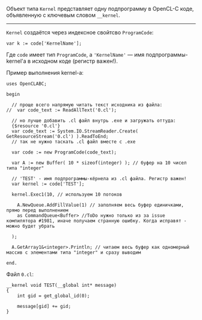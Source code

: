 ﻿


Объект типа `Kernel` представляет одну подпрограмму в OpenCL-C коде,
объявленную с ключевым словом `__kernel`.

---

`Kernel` создаётся через индексное свойтсво `ProgramCode`:
```
var k := code['KernelName'];
```
Где `code` имеет тип `ProgramCode`, а `'KernelName'` — имя подпрограммы-kernel'а в исходном коде (регистр важен!).

Пример выполнения kernel-а:
```
uses OpenCLABC;

begin
  
  // проще всего напрямую читать текст исходника из файла:
//  var code_text := ReadAllText('0.cl');
  
  // но лучше добавить .cl файл внутрь .exe и загружать оттуда:
  {$resource '0.cl'}
  var code_text := System.IO.StreamReader.Create( GetResourceStream('0.cl') ).ReadToEnd;
  // так не нужно таскать .cl файл вместе с .exe
  
  var code := new ProgramCode(code_text);
  
  var A := new Buffer( 10 * sizeof(integer) ); // буфер на 10 чисел типа "integer"
  
  // 'TEST' - имя подпрограммы-кёрнела из .cl файла. Регистр важен!
  var kernel := code['TEST'];
  
  kernel.Exec1(10, // используем 10 потоков
    
    A.NewQueue.AddFillValue(1) // заполняем весь буфер единичками, прямо перед выполнением
    as CommandQueue<Buffer> //ToDo нужно только из за issue компилятора #1981, иначе получаем странную ошибку. Когда исправят - можно будет убрать
    
  );
  
  A.GetArray1&<integer>.Println; // читаем весь буфер как одномерный массив с элементами типа "integer" и сразу выводим
  
end.
```
Файл `0.cl`:
```cl-c
__kernel void TEST(__global int* message)
{
	int gid = get_global_id(0);
	
	message[gid] += gid;
}
```


